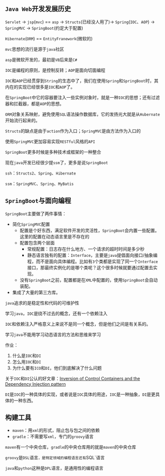 ## `Java Web`开发发展历史

`Servlet` -> `jsp`(`mvc`) == `asp` -> `Structs`(已经没人用了)-> `Spring`(`IOC`、`AOP`) -> `SpringMVC` -> `SpringBoot`(约定大于配置)

`Hibernate`(`ORM`) == `EntityFranework`(微软的)

`mvc`思想的流行是源于`java`社区

`asp`是微软开发的，最初是`VB`后来是`C#`

`IOC`是编程的原则，是控制反转；`AOP`是面向切面编程

`IOC`和`AOP`已经贯穿到`String`的生态中了，我们在使用`Spring`和`SpringBoot`时，其内在的实现已经很多是`IOC`和`AOP`了。

在`SpringBoot`中它的容器要注入一些实例对象时，就是一种`IOC`的思想；还有过滤器和拦截器，都是`AOP`的思想。

`ORM`对象关系映射，避免使用`SQL`语法操作数据库，它的发扬光大就是从`Hubernate`开始流行起来的。

`Structs`的缺点是由于`action`作为入口；`SpringMVC`是由方法作为入口的

使用`SpringMVC`更加容易实现`RESTful`风格的`API`

`SpringBoot`更多时候是多种技术或框架的一种整合

现在`java`开发已经很少提`ssm`了，更多是说`SpringBoot`

`ssh`：`Structs2`、`Spring`、`Hibernate`

`ssm`：`SpringMVC`、`Spring`、`MyBatis`

## `SpringBoot`与面向编程

`SpringBoot`主要做了两件事情：

- 简化`SpringMVC`配置
  - 配置是个好东西，满足软件开发的灵活性，`SpringBoot`会内置一些配置。这里的配置在动态语言里是不存在的
  - 配置包含两个层面
    - 常规配置：日志存在什么地方、一个请求的超时时间是多少秒
    - 静态语言独有的配置：`Interface`，主要是`java`提倡面向接口/抽象编程，而不是面向具体编程。比如有`3`个类都是实现了同一个`Interface`接口，那最终实例化的是哪个类呢？这个很多时候就要通过配置去实现。
  - 没有`SpringBoot`之前，配置都是在`XML`中配置的，使用`SpringBoot`会自动装配。
- 集成了大量的第三方库。
  
`java`追求的是稳定性和代码的可维护性

学习`java`，`IOC`是绕不过去的概念，还有一个依赖注入

`IOC`和依赖注入严格意义上来说不是同一个概念，但是他们之间是有关系的。

学习`java`不能用学习动态语言的方法和思维来学习



作业：
1. 什么是`IOC`和`DI`
2. 怎么用`IOC`和`DI`
3. 为什么要有`ICO`和`DI`，他们到底解决了什么问题

关于`IOC`和`DI`公认的好文章：[Inversion of Control Containers and the Dependency Injection pattern](martinfowler.com/articles/injection.html)

`DI`是`IOC`的一种具体的实现，或者说是`IOC`具体的用途，`IOC`是一种抽象，`DI`是更具体的一种东西。


## 构建工具
- `maven`：用`xml`的形式，阻止包与包之间的依赖
- `gradle`：不需要写`xml`，专门的`groovy`语言

`maven`有一个中央仓库，`gradle`的中央仓库用的就是`maven`的中央仓库

`groovy`是`DSL`语言`，是特定领域的编程语言还有`SQL`语言

`java`和`python`这种是`DPL`语言，是通用性的编程语言